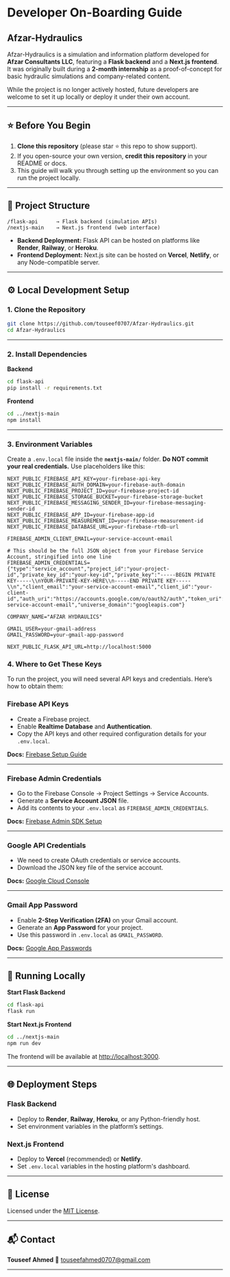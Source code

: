# Developer On-Boarding Guide

## Afzar-Hydraulics

Afzar-Hydraulics is a simulation and information platform developed for **Afzar Consultants LLC**, featuring a **Flask backend** and a **Next.js frontend**.
It was originally built during a **2-month internship** as a proof-of-concept for basic hydraulic simulations and company-related content.

While the project is no longer actively hosted, future developers are welcome to set it up locally or deploy it under their own account.

---

## ⭐ Before You Begin

1. **Clone this repository** (please star ⭐ this repo to show support).
2. If you open-source your own version, **credit this repository** in your README or docs.
3. This guide will walk you through setting up the environment so you can run the project locally.

---

## 📂 Project Structure

```
/flask-api      → Flask backend (simulation APIs)
/nextjs-main    → Next.js frontend (web interface)
```

* **Backend Deployment:** Flask API can be hosted on platforms like **Render**, **Railway**, or **Heroku**.
* **Frontend Deployment:** Next.js site can be hosted on **Vercel**, **Netlify**, or any Node-compatible server.

---

## ⚙️ Local Development Setup

### 1. Clone the Repository

```bash
git clone https://github.com/touseef0707/Afzar-Hydraulics.git
cd Afzar-Hydraulics
```

---

### 2. Install Dependencies

**Backend**

```bash
cd flask-api
pip install -r requirements.txt
```

**Frontend**

```bash
cd ../nextjs-main
npm install
```

---

### 3. Environment Variables

Create a `.env.local` file inside the **`nextjs-main/`** folder.
**Do NOT commit your real credentials.**
Use placeholders like this:

```env
NEXT_PUBLIC_FIREBASE_API_KEY=your-firebase-api-key
NEXT_PUBLIC_FIREBASE_AUTH_DOMAIN=your-firebase-auth-domain
NEXT_PUBLIC_FIREBASE_PROJECT_ID=your-firebase-project-id
NEXT_PUBLIC_FIREBASE_STORAGE_BUCKET=your-firebase-storage-bucket
NEXT_PUBLIC_FIREBASE_MESSAGING_SENDER_ID=your-firebase-messaging-sender-id
NEXT_PUBLIC_FIREBASE_APP_ID=your-firebase-app-id
NEXT_PUBLIC_FIREBASE_MEASUREMENT_ID=your-firebase-measurement-id
NEXT_PUBLIC_FIREBASE_DATABASE_URL=your-firebase-rtdb-url

FIREBASE_ADMIN_CLIENT_EMAIL=your-service-account-email

# This should be the full JSON object from your Firebase Service Account, stringified into one line
FIREBASE_ADMIN_CREDENTIALS={"type":"service_account","project_id":"your-project-id","private_key_id":"your-key-id","private_key":"-----BEGIN PRIVATE KEY-----\\nYOUR-PRIVATE-KEY-HERE\\n-----END PRIVATE KEY-----\\n","client_email":"your-service-account-email","client_id":"your-client-id","auth_uri":"https://accounts.google.com/o/oauth2/auth","token_uri":"https://oauth2.googleapis.com/token","auth_provider_x509_cert_url":"https://www.googleapis.com/oauth2/v1/certs","client_x509_cert_url":"https://www.googleapis.com/robot/v1/metadata/x509/your-service-account-email","universe_domain":"googleapis.com"}

COMPANY_NAME="AFZAR HYDRAULICS"

GMAIL_USER=your-gmail-address
GMAIL_PASSWORD=your-gmail-app-password

NEXT_PUBLIC_FLASK_API_URL=http://localhost:5000
```

### 4. Where to Get These Keys

To run the project, you will need several API keys and credentials. Here’s how to obtain them:

### Firebase API Keys
- Create a Firebase project.
- Enable **Realtime Database** and **Authentication**.
- Copy the API keys and other required configuration details for your `.env.local`.

**Docs:** [Firebase Setup Guide](https://firebase.google.com/docs/web/setup)

---

### Firebase Admin Credentials
- Go to the Firebase Console → Project Settings → Service Accounts.
- Generate a **Service Account JSON** file.
- Add its contents to your `.env.local` as `FIREBASE_ADMIN_CREDENTIALS`.

**Docs:** [Firebase Admin SDK Setup](https://firebase.google.com/docs/admin/setup)

---

### Google API Credentials
- We need to create OAuth credentials or service accounts.
- Download the JSON key file of the service account.

**Docs:** [Google Cloud Console](https://console.cloud.google.com/)

---

### Gmail App Password
- Enable **2-Step Verification (2FA)** on your Gmail account.
- Generate an **App Password** for your project.
- Use this password in `.env.local` as `GMAIL_PASSWORD`.

**Docs:** [Google App Passwords](https://support.google.com/accounts/answer/185833)

---

## 🚀 Running Locally

**Start Flask Backend**

```bash
cd flask-api
flask run
```

**Start Next.js Frontend**

```bash
cd ../nextjs-main
npm run dev
```

The frontend will be available at [http://localhost:3000](http://localhost:3000).

---

## 🌐 Deployment Steps

### Flask Backend

* Deploy to **Render**, **Railway**, **Heroku**, or any Python-friendly host.
* Set environment variables in the platform’s settings.

### Next.js Frontend

* Deploy to **Vercel** (recommended) or **Netlify**.
* Set `.env.local` variables in the hosting platform's dashboard.

---

## 📄 License

Licensed under the [MIT License](LICENSE).

---

## 📬 Contact

**Touseef Ahmed**
📧 [touseefahmed0707@gmail.com](mailto:touseefahmed0707@gmail.com)

---
